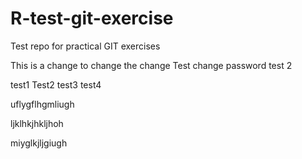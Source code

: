 # R-test-git-exercise
Test repo for practical GIT exercises

This is a change to change the change
Test change password
test 2

test1
Test2
test3
test4

uflygflhgmliugh

ljklhkjhkljhoh

miyglkjljgiugh
